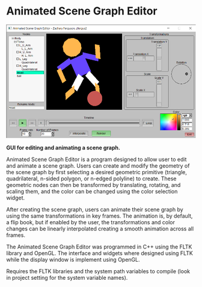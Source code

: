 # Animated Scene Graph Editor

<img src="preview.png">

**GUI for editing and animating a scene graph.**

Animated Scene Graph Editor is a program designed to allow user	to edit and 
animate a scene graph. Users can create and modify the geometry of the scene 
graph by first selecting a desired geometric primitive (triangle, quadrilateral, 
n-sided polygon, or n-edged polyline) to create. These geometric nodes can then 
be transformed by translating, rotating, and scaling them, and the color can be 
changed using the color selection widget.

After creating the scene graph, users can animate their scene graph by using the 
same transformations in key frames. The animation is, by default, a flip book, but 
if enabled by the user, the transformations and color changes can be linearly 
interpolated creating a smooth animation across all frames. 

The Animated Scene Graph Editor was programmed in C++ using the FLTK library and 
OpenGL. The interface and widgets where designed using FLTK while the display 
window is implement using OpenGL.

Requires the FLTK libraries and the system path variables to compile 
(look in project setting for the system variable names).
